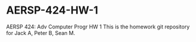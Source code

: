 # AERSP-424-HW-1
AERSP 424: Adv Computer Progr HW 1
This is the homework git repository for Jack A, Peter B, Sean M.

